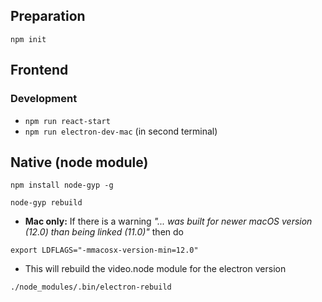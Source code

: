 ## Preparation
```
npm init
```
## Frontend

### Development
* ```npm run react-start```
* ```npm run electron-dev-mac``` (in second terminal)

## Native (node module)
```
npm install node-gyp -g
```
```
node-gyp rebuild
```
<!-- In some cases do: node-gyp rebuild --target=17.1.1 --dist-url=https://electronjs.org/headers -->

* **Mac only:** If there is a warning *"... was built for newer macOS version (12.0) than being linked (11.0)"* then do
```
export LDFLAGS="-mmacosx-version-min=12.0"
```
* This will rebuild the video.node module for the electron version
```
./node_modules/.bin/electron-rebuild
```
